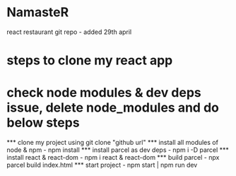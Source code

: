 # NamasteR
react restaurant git repo - added 29th april
# steps to clone my react app
# check node modules & dev deps issue, delete node_modules and do below steps
*** clone my project using git clone "github url"
*** install all modules of node & npm - npm install
*** install parcel as dev deps - npm i -D parcel
*** install react & react-dom - npm i react & react-dom
*** build parcel - npx parcel build index.html
*** start project - npm start | npm run dev